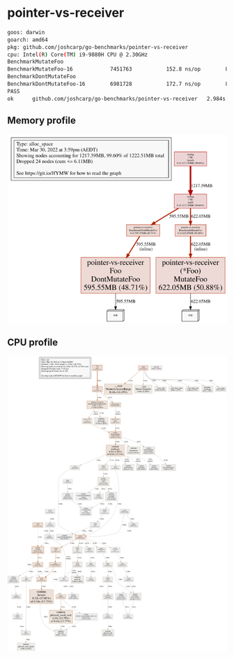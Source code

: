 # pointer-vs-receiver
```bash
goos: darwin
goarch: amd64
pkg: github.com/joshcarp/go-benchmarks/pointer-vs-receiver
cpu: Intel(R) Core(TM) i9-9880H CPU @ 2.30GHz
BenchmarkMutateFoo
BenchmarkMutateFoo-16        	 7451763	       152.8 ns/op	      80 B/op	       1 allocs/op
BenchmarkDontMutateFoo
BenchmarkDontMutateFoo-16    	 6981728	       172.7 ns/op	      80 B/op	       1 allocs/op
PASS
ok  	github.com/joshcarp/go-benchmarks/pointer-vs-receiver	2.984s
```
## Memory profile
![](mem.svg)
## CPU profile
![](cpu.svg)
